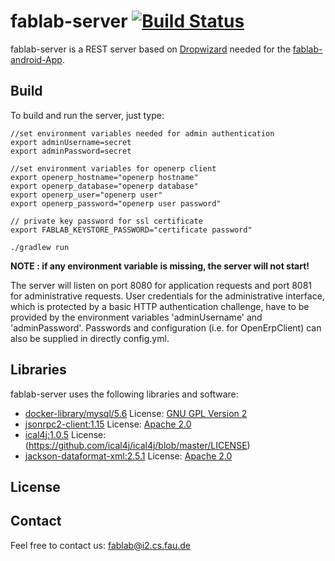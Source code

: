 # fablab-server [![Build Status](https://travis-ci.org/FAU-Inf2/fablab-server.svg?branch=master)](https://travis-ci.org/FAU-Inf2/fablab-server)

fablab-server is a REST server based on [Dropwizard](http://www.dropwizard.io) needed for the [fablab-android-App](https://github.com/FAU-Inf2/fablab-android).

## Build

To build and run the server, just type:
    
    //set environment variables needed for admin authentication
    export adminUsername=secret
    export adminPassword=secret
    
    //set environment variables for openerp client
    export openerp_hostname="openerp hostname"
    export openerp_database="openerp database"
    export openerp_user="openerp user"
    export openerp_password="openerp user password"
    
    // private key password for ssl certificate
    export FABLAB_KEYSTORE_PASSWORD="certificate password"
    
    ./gradlew run
    
<b>NOTE : if any environment variable is missing, the server will not start!</b>

The server will listen on port 8080 for application requests and port 8081 for administrative requests. User credentials for the administrative interface, which is protected by a basic HTTP authentication challenge, have to be provided by the environment variables 'adminUsername' and 'adminPassword'. Passwords and configuration (i.e. for OpenErpClient) can also be supplied in directly config.yml.

## Libraries
fablab-server uses the following libraries and software:
* [docker-library/mysql/5.6](https://github.com/docker-library/mysql/tree/1f430aeee538aec3b51554ca9fc66955231b3563/5.6)     License: [GNU GPL Version 2](https://github.com/docker-library/mysql/blob/1f430aeee538aec3b51554ca9fc66955231b3563/LICENSE)
* [jsonrpc2-client:1.15](http://software.dzhuvinov.com/json-rpc-2.0-client.html)        License: [Apache 2.0](http://software.dzhuvinov.com/files/jsonrpc2server/LICENSE.txt)
* [ical4j:1.0.5](https://github.com/ical4j/ical4j)    License: (https://github.com/ical4j/ical4j/blob/master/LICENSE)
* [jackson-dataformat-xml:2.5.1](https://github.com/FasterXML/jackson-dataformat-xml)   License: [Apache 2.0](https://github.com/FasterXML/jackson-dataformat-xml/wiki#licensing)

## License
    
## Contact
Feel free to contact us: fablab@i2.cs.fau.de
